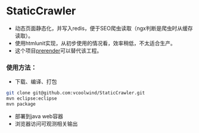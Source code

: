 # StaticCrawler
- 动态页面静态化，并写入redis，便于SEO爬虫读取（ngx判断是爬虫时从缓存读取）。
- 使用htmlunit实现，从初步使用的情况看，效率稍低，不太适合生产。
- 这个项目[prerender](https://github.com/prerender/prerender)可以替代该工程。

### 使用方法：
- 下载、编译、打包
```bash
git clone git@github.com:vcoolwind/StaticCrawler.git
mvn eclipse:eclipse
mvn package
```
- 部署到java web容器
- 浏览器访问可观测相关输出
